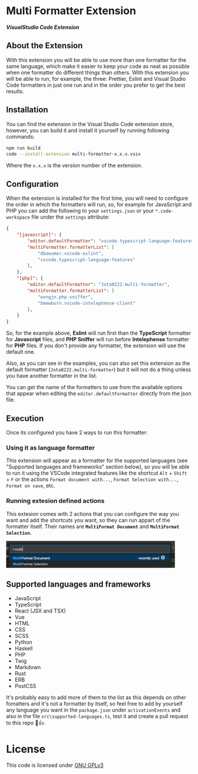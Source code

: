 # Multi Formatter Extension

***VisualStudio Code Extension***

## About the Extension

With this extension you will be able to use more than one formatter for the same language, which make it easier to keep your code as neat as possible when one formatter do different things than others. With this extension you will be able to run, for example, the three: Prettier, Eslint and Visual Studio Code formatters in just one run and in the order you prefer to get the best results.

## Installation

You can find the extension in the Visual Studio Code extension store, however, you can build it and install it yourself by running following commands:

```bash
npm run build
code --install-extension multi-formatter-x.x.x.vsix
```

Where the `x.x.x` is the version number of the extension.

## Configuration

When the extension is installed for the first time, you will need to configure the order in which the formatters will run, so, for example for JavaScript and PHP you can add the following to your `settings.json` or your `*.code-workspace` file under the `settings` attribute:

```json
{
    "[javascript]": {
        "editor.defaultFormatter": "vscode.typescript-language-features",
        "multiFormatter.formatterList": [
            "dbaeumer.vscode-eslint",
            "vscode.typescript-language-features"
        ],
    },
    "[php]": {
        "editor.defaultFormatter": "Jota0222.multi-formatter",
        "multiFormatter.formatterList": [
            "wongjn.php-sniffer",
            "bmewburn.vscode-intelephense-client"
        ],
    }
}
```

So, for the example above, **Eslint** will run first than the **TypeScript** formatter for **Javascript** files, and **PHP Sniffer** will run before **Intelephense** formatter for **PHP** files. If you don't provide any formatter, the extension will use the default one.

Also, as you can see in the examples, you can also set this extension as the default formatter (`Jota0222.multi-formatter`) but it will not do a thing unless you have another formatter in the list.

You can get the name of the formatters to use from the available options that appear when editing the `editor.defaultFormatter` directly from the json file.

## Execution

Once its configured you have 2 ways to run this formatter:

### Using it as language formatter

This extension will appear as a formatter for the supported languages (see "Supported languages and frameworks" section below), so you will be able to run it using the VSCode integrated features like the shortcut `Alt` + `Shift` + `F` or the actions `Format document with...`, `Format Selection with...`, `Format on save`, etc.

### Running extesion defined actions

This extesion comes with 2 actions that you can configure the way you want and add the shortcuts you want, so they can run appart of the formatter itself. Their names are **`MultiFormat Document`** and **`MultiFormat Selection`.**

![MultiFormat available actions](image/README/MultiFormat%20available%20actions.png)

## Supported languages and frameworks

* JavaScript
* TypeScript
* React (JSX and TSX)
* Vue
* HTML
* CSS
* SCSS
* Python
* Haskell
* PHP
* Twig
* Markdown
* Rust
* ERB
* PostCSS

It's probably easy to add more of them to the list as this depends on other fomatters and it's not a formatter by itself, so feel free to add by yourself any language you want in the `package.json` under `activationEvents` and also in the file `src\supported-languages.ts`, test it and create a pull request to this repo 🧐👍.

# License

This code is licensed under [GNU GPLv3](./LICENSE)
